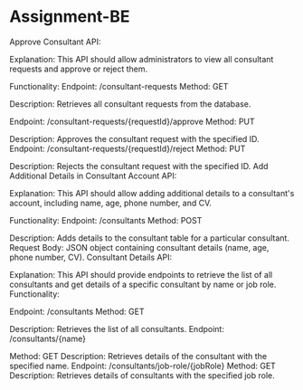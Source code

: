 # Assignment-BE

Approve Consultant API:

Explanation: This API should allow administrators to view all consultant requests and approve or reject them.

Functionality:
Endpoint: /consultant-requests
Method: GET

Description: Retrieves all consultant requests from the database.

Endpoint: /consultant-requests/{requestId}/approve
Method: PUT

Description: Approves the consultant request with the specified ID.
Endpoint: /consultant-requests/{requestId}/reject
Method: PUT

Description: Rejects the consultant request with the specified ID.
Add Additional Details in Consultant Account API:

Explanation: This API should allow adding additional details to a consultant's account, including name, age, phone number, and CV.

Functionality:
Endpoint: /consultants
Method: POST

Description: Adds details to the consultant table for a particular consultant.
Request Body: JSON object containing consultant details (name, age, phone number, CV).
Consultant Details API:

Explanation: This API should provide endpoints to retrieve the list of all consultants and get details of a specific consultant by name or job role.
Functionality:

Endpoint: /consultants
Method: GET

Description: Retrieves the list of all consultants.
Endpoint: /consultants/{name}

Method: GET
Description: Retrieves details of the consultant with the specified name.
Endpoint: /consultants/job-role/{jobRole}
Method: GET
Description: Retrieves details of consultants with the specified job role.
